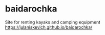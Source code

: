 # baidarochka
Site for renting kayaks and camping equipment
https://julaniskevich.github.io/baidarochka/
